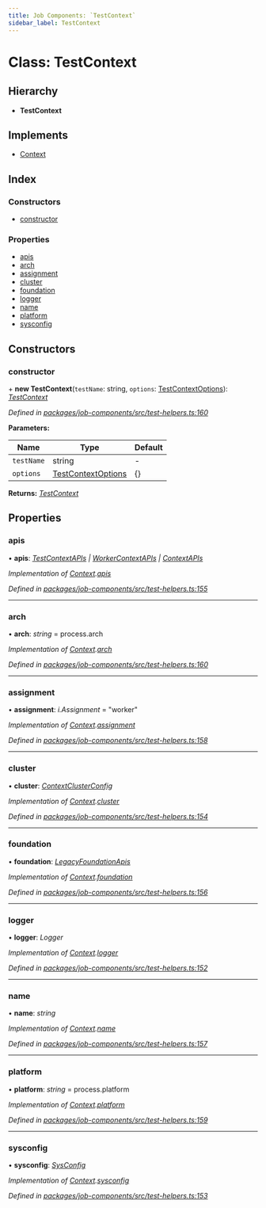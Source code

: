 ```yaml
---
title: Job Components: `TestContext`
sidebar_label: TestContext
---
```


# Class: TestContext

## Hierarchy

* **TestContext**

## Implements

* [Context](../interfaces/context.md)

## Index

### Constructors

* [constructor](testcontext.md#constructor)

### Properties

* [apis](testcontext.md#apis)
* [arch](testcontext.md#arch)
* [assignment](testcontext.md#assignment)
* [cluster](testcontext.md#cluster)
* [foundation](testcontext.md#foundation)
* [logger](testcontext.md#logger)
* [name](testcontext.md#name)
* [platform](testcontext.md#platform)
* [sysconfig](testcontext.md#sysconfig)

## Constructors

###  constructor

\+ **new TestContext**(`testName`: string, `options`: [TestContextOptions](../interfaces/testcontextoptions.md)): *[TestContext](testcontext.md)*

*Defined in [packages/job-components/src/test-helpers.ts:160](https://github.com/terascope/teraslice/blob/b843209f9/packages/job-components/src/test-helpers.ts#L160)*

**Parameters:**

Name | Type | Default |
------ | ------ | ------ |
`testName` | string | - |
`options` | [TestContextOptions](../interfaces/testcontextoptions.md) |  {} |

**Returns:** *[TestContext](testcontext.md)*

## Properties

###  apis

• **apis**: *[TestContextAPIs](../interfaces/testcontextapis.md) | [WorkerContextAPIs](../interfaces/workercontextapis.md) | [ContextAPIs](../interfaces/contextapis.md)*

*Implementation of [Context](../interfaces/context.md).[apis](../interfaces/context.md#apis)*

*Defined in [packages/job-components/src/test-helpers.ts:155](https://github.com/terascope/teraslice/blob/b843209f9/packages/job-components/src/test-helpers.ts#L155)*

___

###  arch

• **arch**: *string* =  process.arch

*Implementation of [Context](../interfaces/context.md).[arch](../interfaces/context.md#arch)*

*Defined in [packages/job-components/src/test-helpers.ts:160](https://github.com/terascope/teraslice/blob/b843209f9/packages/job-components/src/test-helpers.ts#L160)*

___

###  assignment

• **assignment**: *i.Assignment* = "worker"

*Implementation of [Context](../interfaces/context.md).[assignment](../interfaces/context.md#assignment)*

*Defined in [packages/job-components/src/test-helpers.ts:158](https://github.com/terascope/teraslice/blob/b843209f9/packages/job-components/src/test-helpers.ts#L158)*

___

###  cluster

• **cluster**: *[ContextClusterConfig](../interfaces/contextclusterconfig.md)*

*Implementation of [Context](../interfaces/context.md).[cluster](../interfaces/context.md#cluster)*

*Defined in [packages/job-components/src/test-helpers.ts:154](https://github.com/terascope/teraslice/blob/b843209f9/packages/job-components/src/test-helpers.ts#L154)*

___

###  foundation

• **foundation**: *[LegacyFoundationApis](../interfaces/legacyfoundationapis.md)*

*Implementation of [Context](../interfaces/context.md).[foundation](../interfaces/context.md#foundation)*

*Defined in [packages/job-components/src/test-helpers.ts:156](https://github.com/terascope/teraslice/blob/b843209f9/packages/job-components/src/test-helpers.ts#L156)*

___

###  logger

• **logger**: *Logger*

*Implementation of [Context](../interfaces/context.md).[logger](../interfaces/context.md#logger)*

*Defined in [packages/job-components/src/test-helpers.ts:152](https://github.com/terascope/teraslice/blob/b843209f9/packages/job-components/src/test-helpers.ts#L152)*

___

###  name

• **name**: *string*

*Implementation of [Context](../interfaces/context.md).[name](../interfaces/context.md#name)*

*Defined in [packages/job-components/src/test-helpers.ts:157](https://github.com/terascope/teraslice/blob/b843209f9/packages/job-components/src/test-helpers.ts#L157)*

___

###  platform

• **platform**: *string* =  process.platform

*Implementation of [Context](../interfaces/context.md).[platform](../interfaces/context.md#platform)*

*Defined in [packages/job-components/src/test-helpers.ts:159](https://github.com/terascope/teraslice/blob/b843209f9/packages/job-components/src/test-helpers.ts#L159)*

___

###  sysconfig

• **sysconfig**: *[SysConfig](../interfaces/sysconfig.md)*

*Implementation of [Context](../interfaces/context.md).[sysconfig](../interfaces/context.md#sysconfig)*

*Defined in [packages/job-components/src/test-helpers.ts:153](https://github.com/terascope/teraslice/blob/b843209f9/packages/job-components/src/test-helpers.ts#L153)*
